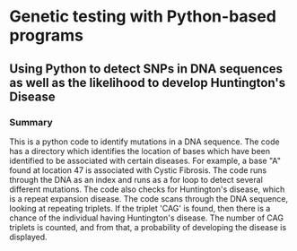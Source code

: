 # Genetic testing with Python-based programs
## Using Python to detect SNPs in DNA sequences as well as the likelihood to develop Huntington's Disease
### Summary
This is a python code to identify mutations in a DNA sequence. The code has a directory which identifies the location of bases which have been identified to be associated with certain diseases. For example, a base "A" found at location 47 is associated with Cystic Fibrosis. The code runs through the DNA as an index and runs as a for loop to detect several different mutations. 
The code also checks for Huntington's disease, which is a repeat expansion disease. The code scans through the DNA sequence, looking at repeating triplets. If the triplet 'CAG' is found, then there is a chance of the individual having Huntington's disease. The number of CAG triplets is counted, and from that, a probability of developing the disease is displayed.
